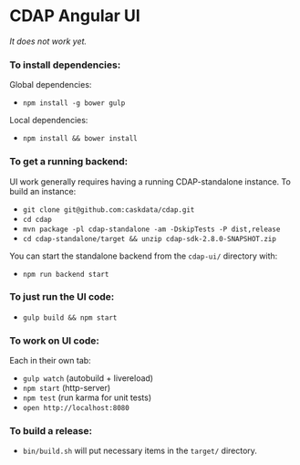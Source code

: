 CDAP Angular UI
===============

_It does not work yet._

### To install dependencies:

Global dependencies:

* `npm install -g bower gulp`

Local dependencies:

* `npm install && bower install`


### To get a running backend:

UI work generally requires having a running CDAP-standalone instance. To build an instance: 

* `git clone git@github.com:caskdata/cdap.git`
* `cd cdap`
* `mvn package -pl cdap-standalone -am -DskipTests -P dist,release`
* `cd cdap-standalone/target && unzip cdap-sdk-2.8.0-SNAPSHOT.zip`

You can start the standalone backend from the `cdap-ui/` directory with:

* `npm run backend start`

### To just run the UI code:

* `gulp build && npm start`

### To work on UI code:

Each in their own tab:

* `gulp watch` (autobuild + livereload)
* `npm start` (http-server)
* `npm test` (run karma for unit tests)
* `open http://localhost:8080`

### To build a release:

* `bin/build.sh` will put necessary items in the `target/` directory.

